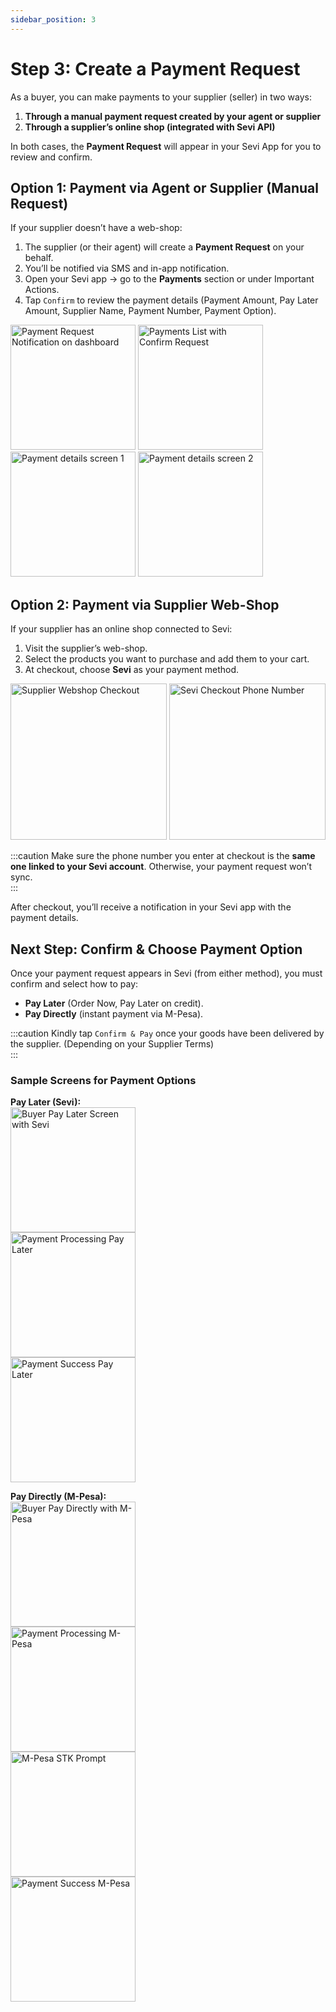 ```yaml
---
sidebar_position: 3
---
```


# Step 3: Create a Payment Request  

As a buyer, you can make payments to your supplier (seller) in two ways:  

1. **Through a manual payment request created by your agent or supplier**  
2. **Through a supplier’s online shop (integrated with Sevi API)**  

In both cases, the **Payment Request** will appear in your Sevi App for you to review and confirm.  


## Option 1: Payment via Agent or Supplier (Manual Request)  
If your supplier doesn’t have a web-shop:  

1. The supplier (or their agent) will create a **Payment Request** on your behalf.  
2. You’ll be notified via SMS and in-app notification.  
3. Open your Sevi app → go to the **Payments** section or under Important Actions.  
4. Tap `Confirm` to review the payment details (Payment Amount, Pay Later Amount, Supplier Name, Payment Number, Payment Option).  

<img src="/buyer/013.png" alt="Payment Request Notification on dashboard" width="200"/>  
<img src="/buyer/014.png" alt="Payments List with Confirm Request" width="200"/>  
<img src="/buyer/015.png" alt="Payment details screen 1" width="200"/>  
<img src="/buyer/016.png" alt="Payment details screen 2" width="200"/>  


## Option 2: Payment via Supplier Web-Shop  
If your supplier has an online shop connected to Sevi:  

1. Visit the supplier’s web-shop.  
2. Select the products you want to purchase and add them to your cart.  
3. At checkout, choose **Sevi** as your payment method.  

<img src="/ordering/Checkout.png" alt="Supplier Webshop Checkout" width="250"/>  
<img src="/ordering/Checkout1.png" alt="Sevi Checkout Phone Number" width="250"/>  

:::caution
Make sure the phone number you enter at checkout is the **same one linked to your Sevi account**. Otherwise, your payment request won’t sync.  
:::  

After checkout, you’ll receive a notification in your Sevi app with the payment details.  


## Next Step: Confirm & Choose Payment Option  
Once your payment request appears in Sevi (from either method), you must confirm and select how to pay:  
- **Pay Later** (Order Now, Pay Later on credit).  
- **Pay Directly** (instant payment via M-Pesa).  

:::caution
Kindly tap `Confirm & Pay` once your goods have been delivered by the supplier. (Depending on your Supplier Terms)  
:::  


### Sample Screens for Payment Options

**Pay Later (Sevi):**  
  <img src="/agent/019.png" alt="Buyer Pay Later Screen with Sevi" width="200"/>  
  <img src="/agent/020.png" alt="Payment Processing Pay Later" width="200"/>  
  <img src="/agent/021.png" alt="Payment Success Pay Later" width="200"/>  

**Pay Directly (M-Pesa):**  
  <img src="/agent/022.png" alt="Buyer Pay Directly with M-Pesa" width="200"/>  
  <img src="/agent/023.png" alt="Payment Processing M-Pesa" width="200"/>  
  <img src="/agent/024.png" alt="M-Pesa STK Prompt" width="200"/>  
  <img src="/agent/021.png" alt="Payment Success M-Pesa" width="200"/>  
